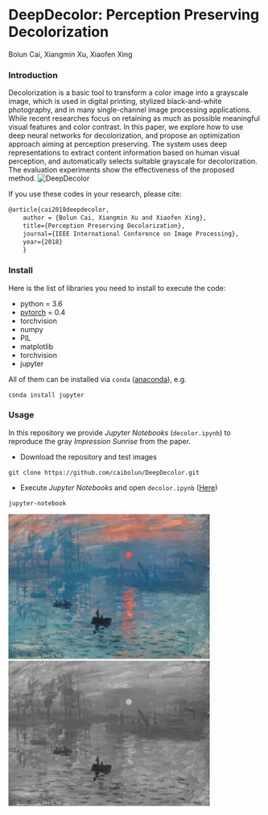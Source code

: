 # DeepDecolor: Perception Preserving Decolorization
Bolun Cai, Xiangmin Xu, Xiaofen Xing

### Introduction
Decolorization is a basic tool to transform a color image into a grayscale image, which is used in digital printing, stylized black-and-white photography, and in many single-channel image processing applications. While recent researches focus on retaining as much as possible meaningful visual features and color contrast. In this paper, we explore how to use deep neural networks for decolorization, and propose an optimization approach aiming at perception preserving. The system uses deep representations to extract content information based on human visual perception, and automatically selects suitable grayscale for decolorization. The evaluation experiments show the effectiveness of the proposed method.
![DeepDecolor](http://caibolun.github.io/decolor/framework.jpg)


If you use these codes in your research, please cite:


	@article{cai2018deepdecolor,
		author = {Bolun Cai, Xiangmin Xu and Xiaofen Xing},
		title={Perception Preserving Decolorization},
		journal={IEEE International Conference on Image Processing},
		year={2018}
		}
		
### Install

Here is the list of libraries you need to install to execute the code:
- python = 3.6
- [pytorch](http://pytorch.org/) = 0.4
- torchvision
- numpy
- PIL
- matplotlib
- torchvision
- jupyter

All of them can be installed via `conda` ([anaconda](https://www.anaconda.com/)), e.g.
```
conda install jupyter
```

### Usage

In this repository we provide *Jupyter Notebooks* (`decolor.ipynb`) to reproduce the gray *Impression Sunrise* from the paper.

 - Download the repository and test images
```
git clone https://github.com/caibolun/DeepDecolor.git
```
 - Execute *Jupyter Notebooks* and open `decolor.ipynb` ([Here](https://github.com/caibolun/DeepDecolor/blob/master/decolor.ipynb))
```
jupyter-notebook
```
<img width="400" src="https://raw.githubusercontent.com/caibolun/DeepDecolor/master/images/20.png"/> &nbsp;&nbsp; <img width="400" src="https://raw.githubusercontent.com/caibolun/DeepDecolor/master/gray.png"/>